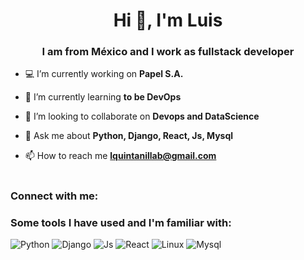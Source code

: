 <h1 align="center">Hi 👋, I'm Luis</h1>
<h3 align="center">I am from México and I work as fullstack developer</h3>

- 💻 I’m currently working on **Papel S.A.**

- 🌱 I’m currently learning **to be DevOps**

- 🔭 I’m looking to collaborate on **Devops and DataScience**

- 💬 Ask me about **Python, Django, React, Js, Mysql**

- 📫 How to reach me **lquintanillab@gmail.com**

<h1 align="center"></h1>

<h3 align="left">Connect with me:</h3>
<p align="left">

<!-- </p>
<h1 align="center"></h1>
<h3 align="left">Languages and Tools:</h3>
<p align="left"> </p> -->

### Some tools I have used and I'm familiar with:

![Python](https://img.shields.io/badge/-Python-623CE4?style=flat-square&logo=python&logoColor=white)
![Django](https://img.shields.io/badge/-Django-4EAA25?style=flat-square&logo=django&logoColor=white)
![Js](https://img.shields.io/badge/-Javascript-FCC624?style=flat-square&logo=javascript&logoColor=white)
![React](https://img.shields.io/badge/-React-339933?style=flat-square&logo=react&logoColor=white)
![Linux](https://img.shields.io/badge/-Linux-232F3E?style=flat-square&logo=linux&logoColor=white)
![Mysql](https://img.shields.io/badge/-Mysql-0089D6?style=flat-square&logo=mysql&logoColor=white)

<!--
**lquintanillab06/lquintanillab06** is a ✨ _special_ ✨ repository because its `README.md` (this file) appears on your GitHub profile.

Here are some ideas to get you started:

- 🔭 I’m currently working on ...
- 🌱 I’m currently learning ...
- 👯 I’m looking to collaborate on ...
- 🤔 I’m looking for help with ...
- 💬 Ask me about ...
- 📫 How to reach me: ...
- 😄 Pronouns: ...
- ⚡ Fun fact: ...
-->
